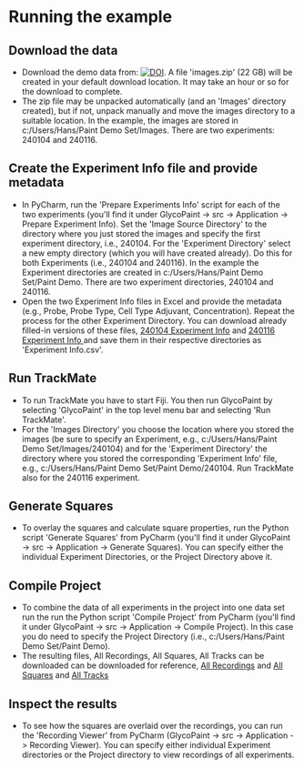 # Running the example

## Download the data

- Download the demo data from: [![DOI](https://zenodo.org/badge/DOI/10.5281/zenodo.14196381.svg)](https://doi.org/10.5281/zenodo.14196381).
A file 'images.zip' (22 GB) will be created in your default download location. It may take an hour or so for the download to complete.
- The zip file may be unpacked automatically (and an 'Images' directory created), but if not, unpack manually and move the images directory to a suitable location. In the example, the images are stored in c:/Users/Hans/Paint Demo Set/Images. There are two experiments: 240104 and 240116.

## Create the Experiment Info file and provide metadata

- In PyCharm, run the 'Prepare Experiments Info' script for each of the two experiments (you'll find it under GlycoPaint -> src -> Application -> Prepare Experiment Info). Set the 'Image Source Directory' to the directory where you just stored the images and specify the first experiment directory, i.e., 240104. For the 'Experiment Directory' select a new empty directory (which you will have created already). Do this for both Experiments (i.e., 240104 and 240116). In the example the Experiment directories are created in c:/Users/Hans/Paint Demo Set/Paint Demo. There are two experiment directories, 240104 and 240116.
- Open the two Experiment Info files in Excel and provide the metadata (e.g., Probe, Probe Type, Cell Type Adjuvant, Concentration). Repeat the process for the other Experiment Directory. You can download already filled-in versions of these files, [240104 Experiment Info](https://raw.githubusercontent.com/Leiden-chemical-immunology/GlycoPaint/refs/heads/main/Demo/240104%20Experiment%20Info.csv) and [240116 Experiment Info ](https://raw.githubusercontent.com/Leiden-chemical-immunology/GlycoPaint/refs/heads/main/Demo/240116%20Experiment%20Info.csv) and save them in their respective directories as 'Experiment Info.csv'.

## Run TrackMate

- To run TrackMate you have to start Fiji. You then run GlycoPaint by selecting 'GlycoPaint' in the top level menu bar and selecting 'Run TrackMate'.
- For the 'Images Directory' you choose the location where you stored the images (be sure to specify an Experiment, e.g., c:/Users/Hans/Paint Demo Set/Images/240104) and for the 'Experiment Directory' the directory where you stored the corresponding 'Experiment Info' file, e.g., c:/Users/Hans/Paint Demo Set/Paint Demo/240104. Run TrackMate also for the 240116 experiment.

## Generate Squares

- To overlay the squares and calculate square properties, run the Python script 'Generate Squares' from PyCharm (you'll find it under GlycoPaint -> src -> Application -> Generate Squares). You can specify either the individual Experiment Directories, or the Project Directory above it.  

## Compile Project

- To combine the data of all experiments in the project into one data set run the run the Python script 'Compile Project' from PyCharm (you'll find it under GlycoPaint -> src -> Application -> Compile Project). In this case you do need to specify the Project Directory (i.e., c:/Users/Hans/Paint Demo Set/Paint Demo).
- The resulting files, All Recordings, All Squares, All Tracks can be downloaded can be downloaded for reference, [All Recordings](https://raw.githubusercontent.com/Leiden-chemical-immunology/GlycoPaint/refs/heads/main/Demo/All%20Recordings.csv) and [All Squares](https://raw.githubusercontent.com/Leiden-chemical-immunology/GlycoPaint/refs/heads/main/Demo/All%20Squares.csv) and [All Tracks](https://raw.githubusercontent.com/Leiden-chemical-immunology/GlycoPaint/refs/heads/main/Demo/All%20Tracks.csv)

## Inspect the results

- To see how the squares are overlaid over the recordings, you can run the 'Recording Viewer' from PyCharm (GlycoPaint -> src -> Application -> Recording Viewer). You can specify either individual Experiment directories or the Project directory to view recordings of all experiments.
